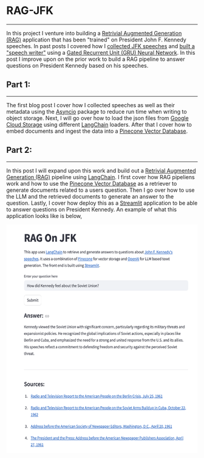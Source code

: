 # RAG-JFK
------------
In this project I venture into building a [Retrivial Augmented Generation (RAG)](https://en.wikipedia.org/wiki/Retrieval-augmented_generation) application that has been "trained" on President John F. Kennedy speeches. In past posts I covered how I [collected JFK speeches](http://michael-harmon.com/blog/jfk1.html) and [built a "speech writer"](http://michael-harmon.com/blog/jfk2.html) using a [Gated Recurrent Unit (GRU) Neural Network](https://en.wikipedia.org/wiki/Gated_recurrent_unit). In this post I improve upon on the prior work to build a RAG pipeline to answer questions on President Kennedy based on his speeches.


## Part 1:
-----------------
The first blog post I cover how I collected speeches as well as their metadata using the [Asyncio](https://docs.python.org/3/library/asyncio.html) package to reduce run time when writing to object storage. Next, I will go over how to load the json files from [Google Cloud Storage](https://cloud.google.com/storage?hl=en) using different [LangChain](https://www.langchain.com/) loaders. After that I cover how to embed documents and ingest the data into a [Pinecone Vector Database](https://pinecone.io/).


## Part 2:
------------
In this post I will expand upon this work and build out a [Retrivial Augmented Generation (RAG)](https://en.wikipedia.org/wiki/Retrieval-augmented_generation) pipeline using [LangChain](https://www.langchain.com/). I first cover how RAG pipeliens work and how to use the [Pinecone Vector Database](https://pinecone.io/) as a retriever to generate documents related to a users question. Then I go over how to use the LLM and the retrieved documents to generate an answer to the question. Lastly, I cover how deploy this as a [Streamlit](https://streamlit.io/) application to be able to answer questions on President Kennedy. An example of what this application looks like is below,


<center>
<img src="notebooks/images/ragui.png" 
     width="600" 
     height="600"
     class="center" />
</center>

